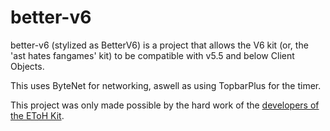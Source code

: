 # better-v6
better-v6 (stylized as BetterV6) is a project that allows the V6 kit (or, the 'ast hates fangames' kit) to be compatible with v5.5 and below Client Objects.

This uses ByteNet for networking, aswell as using TopbarPlus for the timer.

This project was only made possible by the hard work of the [developers of the EToH Kit](https://github.com/etohgame/kit/graphs/contributors).